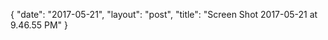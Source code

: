 {
   "date": "2017-05-21",
   "layout": "post",
   "title": "Screen Shot 2017-05-21 at 9.46.55 PM"
}


